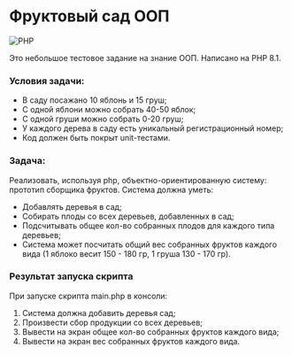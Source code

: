 # Фруктовый сад ООП
![PHP](https://img.shields.io/badge/php-%23777BB4.svg?style=for-the-badge&logo=php&logoColor=white)

Это небольшое тестовое задание на знание ООП. Написано на PHP 8.1.

### Условия задачи:
- В саду посажано 10 яблонь и 15 груш; 
- С одной яблони можно собрать 40-50 яблок; 
- С одной груши можно собрать 0-20 груш; 
- У каждого дерева в саду есть уникальный регистрационный номер;
- Код должен быть покрыт unit-тестами.

### Задача:
Реализовать, используя php, объектно-ориентированную систему: прототип сборщика фруктов.
Система должна уметь:
- Добавлять деревья в сад;
- Собирать плоды со всех деревьев, добавленных в сад;
- Подсчитывать общее кол-во собранных плодов для каждого типа деревьев;
- Система может посчитать общий вес собранных фруктов каждого вида (1 яблоко весит 150 - 180 гр, 1 груша 130 - 170 гр).

### Результат запуска скрипта
При запуске скрипта main.php в консоли:
1) Система должна добавить деревья сад;
2) Произвести сбор продукции со всех деревьев;
3) Вывести на экран общее кол-во собранных фруктов каждого вида;
4) Вывести на экран вес собранных фруктов каждого вида.
